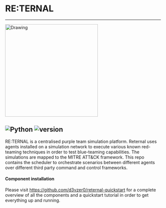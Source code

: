 #  RE:TERNAL
-------------

<img src="https://i.postimg.cc/7hwhx4Dp/reternal.png" alt="Drawing" style="width: 300px;"/>

![Python](https://img.shields.io/badge/Python-3.8-green.svg)
![version](https://img.shields.io/badge/Version-Alpha_0.0.1-orange.svg)
---------------------

RE:TERNAL is a centralised purple team simulation platform. Reternal uses agents installed on a simulation network to execute various known
red-teaming techniques in order to test blue-teaming capabilities. The simulations are mapped to the MITRE ATT&CK framework. This repo contains the scheduler to orchestrate scenarios between different agents over different third party command and control frameworks.

#### Component installation
Please visit https://github.com/d3vzer0/reternal-quickstart for a complete overview of all the components and a quickstart tutorial in order to get everything up and running.


